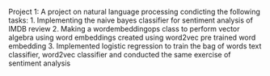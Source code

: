 
Project 1:
A project on natural language processing condicting the following tasks:
    1. Implementing the naive bayes classifier for sentiment analysis of IMDB review
    2. Making a wordembeddingops class to perform vector algebra using word embeddings created using word2vec pre trained word embedding
    3. Implemented logistic regression to train the bag of words text classifier, word2vec classifier and conducted the same exercise of sentiment analysis
